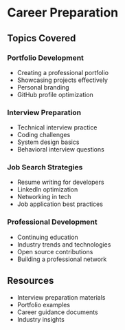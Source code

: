 # Career Preparation

## Topics Covered

### Portfolio Development

- Creating a professional portfolio
- Showcasing projects effectively
- Personal branding
- GitHub profile optimization

### Interview Preparation

- Technical interview practice
- Coding challenges
- System design basics
- Behavioral interview questions

### Job Search Strategies

- Resume writing for developers
- LinkedIn optimization
- Networking in tech
- Job application best practices

### Professional Development

- Continuing education
- Industry trends and technologies
- Open source contributions
- Building a professional network

## Resources

- Interview preparation materials
- Portfolio examples
- Career guidance documents
- Industry insights
